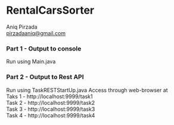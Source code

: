 # RentalCarsSorter
Aniq Pirzada\
pirzadaaniq@gmail.com


### Part 1 - Output to console
Run using Main.java 

### Part 2 - Output to Rest API
Run using TaskRESTStartUp.java
Access through web-browser at \
Taks 1 - http://localhost:9999/task1 \
Task 2 - http://localhost:9999/task2 \
Task 3 - http://localhost:9999/task3 \
Task 4 - http://localhost:9999/task4 
